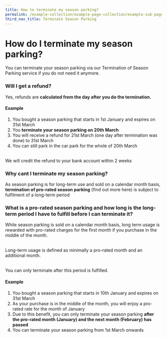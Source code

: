 ```yaml
---
title: How to terminate my season parking?
permalink: /example-collection/example-page-collection/example-sub-page
third_nav_title: Terminate Season Parking
---
```

# How do I terminate my season parking?
You can terminate your season parking via our Termination of Season Parking service if you do not need it anymore.
### Will I get a refund?
Yes, refunds are **calculated from the day after you do the termination.** 
#### Example 
1. You bought a season parking that starts in 1st January and expires on 31st March
2. You **terminate your season parking on 20th March**
3. You will receive a refund for 21st March (one day after termination was done) to 31st March
4. You can still park in the car park for the whole of 20th March

<br>We will credit the refund to your bank account within 2 weeks
### Why cant I terminate my season parking?
As season parking is for long-term use and sold on a calendar month basis, **termination of pro-rated season parking** (find out more here) is subject to fulfilment of a long-term period
### What is a pro-rated season parking and how long is the long-term period I have to fulfill before I can terminate it?
While season parking is sold on a calendar month basis, long term usage is rewarded with pro-rated charges for the first month if you purchase in the middle of the month. 

<br>Long-term usage is defined as minimally a pro-rated month and an additional month. 

<br>You can only terminate after this period is fulfilled.
#### Example
1. You bought a season parking that starts in 10th January and expires on 31st March
2. As your purchase is in the middle of the month, you will enjoy a pro-rated rate for the month of January
3. Due to this benefit, you can only terminate your season parking **after the pro-rated month (January) and the next month (February) has passed**
4. You can terminate your season parking from 1st March onwards
